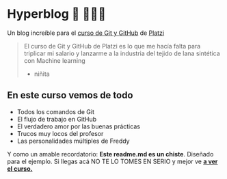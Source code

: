 # Hyperblog 💚 💚💚💚

Un blog increíble para el [curso de Git y GitHub](https://platzi.com/cursos/git-github/ "curso de Git y GitHub") de [Platzi](https://platzi.com "Platzi")
> El curso de Git y GitHub de Platzi es lo que me hacía falta para triplicar mi salario y lanzarme a la industria del tejido de lana sintética con Machine learning
> - niñita

## En este curso vemos de todo
* Todos los comandos de Git
* El flujo de trabajo en GitHub
* El verdadero amor por las buenas prácticas
* Trucos muy locos del profesor
* Las personalidades múltiples de Freddy

Y como un amable recordatorio: **Este readme.md es un chiste**. Diseñado para el ejemplo. Si llegas acá NO TE LO TOMES EN SERIO y mejor ve [**a ver el curso.**](https://platzi.com/cursos/git-github/ "a ver el curso.")

